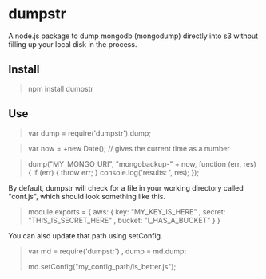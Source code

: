 # dumpstr

A node.js package to dump mongodb (mongodump) directly into s3 without filling up your local disk in the process.

## Install

> npm install dumpstr

## Use

> var dump = require('dumpstr').dump;

> var now = +new Date(); // gives the current time as a number

> dump("MY_MONGO_URI", "mongobackup-" + now, function (err, res) {
>   if (err) { throw err; }
>   console.log('results: ', res);
> });

By default, dumpstr will check for a file in your working directory called "conf.js", which should look something like this. 

> module.exports = {
>   aws: {
>     key: "MY_KEY_IS_HERE"
>   , secret: "THIS_IS_SECRET_HERE"
>   , bucket: "I_HAS_A_BUCKET"
>   }
> }

You can also update that path using setConfig.

> var md = require('dumpstr')
>   , dump = md.dump;
>
> md.setConfig("my_config_path/is_better.js");